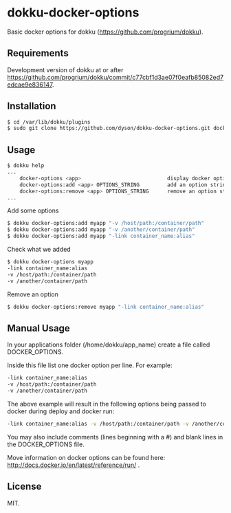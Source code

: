 dokku-docker-options
========================

Basic docker options for dokku (https://github.com/progrium/dokku).

Requirements
------------

Development version of dokku at or after https://github.com/progrium/dokku/commit/c77cbf1d3ae07f0eafb85082ed7edcae9e836147.

Installation
------------

```bash
$ cd /var/lib/dokku/plugins
$ sudo git clone https://github.com/dyson/dokku-docker-options.git docker-options
````

Usage
-----

```bash
$ dokku help
...
    docker-options <app>                            display docker options for an app
    docker-options:add <app> OPTIONS_STRING         add an option string an app
    docker-options:remove <app> OPTIONS_STRING      remove an option string from an app
...
````

Add some options

```bash
$ dokku docker-options:add myapp "-v /host/path:/container/path"
$ dokku docker-options:add myapp "-v /another/container/path"
$ dokku docker-options:add myapp "-link container_name:alias"
```

Check what we added

```bash
$ dokku docker-options myapp
-link container_name:alias
-v /host/path:/container/path
-v /another/container/path
```

Remove an option
```bash
$ dokku docker-options:remove myapp "-link container_name:alias"
```

Manual Usage
------------

In your applications folder (/home/dokku/app_name) create a file called DOCKER_OPTIONS.

Inside this file list one docker option per line. For example:

```bash
-link container_name:alias
-v /host/path:/container/path
-v /another/container/path
```

The above example will result in the following options being passed to docker during deploy and docker run:

```bash
-link container_name:alias -v /host/path:/container/path -v /another/container/path
```

You may also include comments (lines beginning with a #) and blank lines in the DOCKER_OPTIONS file.

Move information on docker options can be found here: http://docs.docker.io/en/latest/reference/run/ .


License
-------

MIT.
